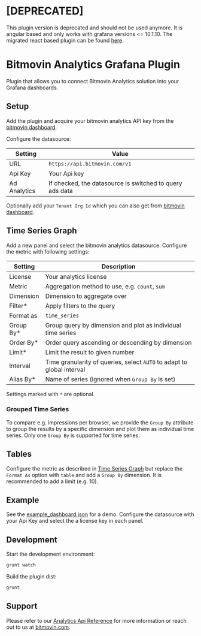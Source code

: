 # [DEPRECATED] 
This plugin version is deprecated and should not be used anymore. It is angular based and only works with grafana versions <= 10.1.10. The migrated react based plugin can be found [here](https://github.com/bitmovin/analytics-grafana-datasource/).

# Bitmovin Analytics Grafana Plugin

Plugin that allows you to connect Bitmovin Analytics solution into your Grafana dashboards.

## Setup

Add the plugin and acquire your bitmovin analytics API key from the [bitmovin dashboard](https://dashboard.bitmovin.com).

Configure the datasource:

| Setting      | Value                                                    |
| ------------ | -------------------------------------------------------- |
| URL          | `https://api.bitmovin.com/v1`                            |
| Api Key      | Your Api key                                             |
| Ad Analytics | If checked, the datasource is switched to query ads data |

Optionally add your `Tenant Org Id` which you can also get from [bitmovin dashboard](https://dashboard.bitmovin.com).

## Time Series Graph

Add a new panel and select the bitmovin analytics datasource.
Configure the metric with following settings:

| Setting   | Description                                                            |
| --------- | ---------------------------------------------------------------------- |
| License   | Your analytics license                                                 |
| Metric    | Aggregation method to use, e.g. `count`, `sum`                         |
| Dimension | Dimension to aggregate over                                            |
| Filter*   | Apply filters to the query                                             |
| Format as | `time_series`                                                          |
| Group By* | Group query by dimension and plot as individual time series            |
| Order By* | Order query ascending or descending by dimension                       |
| Limit*    | Limit the result to given number                                       |
| Interval  | Time granularity of queries, select `AUTO` to adapt to global interval |
| Alias By* | Name of series (ignored when `Group By` is set)                        |

Settings marked with `*` are optional.

### Grouped Time Series

To compare e.g. impressions per browser, we provide the `Group By` attribute to group the results by a specific dimension and plot them as individual time series. Only one `Group By` is supported for time series.

## Tables

Configure the metric as described in [Time Series Graph](#time-series-graph) but replace the `Format As` option with `table` and add a `Group By` dimension. It is recommended to add a limit (e.g. 10).

## Example

See the [example_dashboard.json](example_dashboard.json) for a demo. Configure the datasource with your Api Key and select the a license key in each panel.

## Development

Start the development environment:

```bash
grunt watch
```

Build the plugin dist:

```bash
grunt
```

## Support

Please refer to our [Analytics Api Reference](https://bitmovin.com/docs/analytics) for more information or reach out to us at [bitmovin.com](https://bitmovin.com/contact-bitmovin/).
